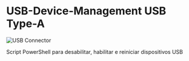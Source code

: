 # USB-Device-Management USB Type-A

![USB Connector](![image](https://github.com/user-attachments/assets/6b87c8cd-eb81-4d5e-acef-71eb47a0436f)
)


Script PowerShell para desabilitar, habilitar e reiniciar dispositivos USB
